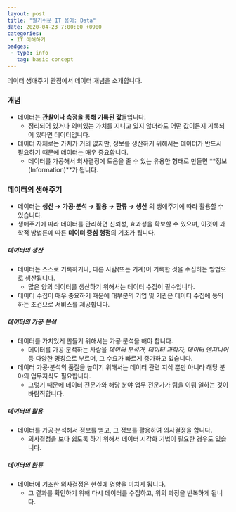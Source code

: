 ```yaml
---
layout: post
title: "알기쉬운 IT 용어: Data"
date: 2020-04-23 7:00:00 +0900
categories: 
 - IT 이해하기
badges:
 - type: info
   tag: basic concept 
---
```


데이터 생애주기 관점에서 데이터 개념을 소개합니다.

<!--more-->

### **개념**
 - 데이터는 **관찰이나 측정을 통해 기록된 값**들입니다.
   - 정리되어 있거나 의미있는 가치를 지니고 있지 않더라도 어떤 값이든지 기록되어 있다면 데이터입니다.
 - 데이터 자체로는 가치가 거의 없지만, 정보를 생산하기 위해서는 데이터가 반드시 필요하기 때문에 데이터는 매우 중요합니다.
   - 데이터를 가공해서 의사결정에 도움을 줄 수 있는 유용한 형태로 만들면 **정보(Information)**가 됩니다.
   
### **데이터의 생애주기**
 - 데이터는 **생산 → 가공·분석 → 활용 → 환류 → 생산** 의 생애주기에 따라 활용할 수 있습니다.
 - 생애주기에 따라 데이터를 관리하면 신뢰성, 효과성을 확보할 수 있으며, 이것이 과학적 방법론에 따른 **데이터 중심 행정**의 기초가 됩니다.

##### **데이터의 생산**
 - 데이터는 스스로 기록하거나, 다른 사람(또는 기계)이 기록한 것을 수집하는 방법으로 생산됩니다.
   - 많은 양의 데이터를 생산하기 위해서는 데이터 수집이 필수입니다.
 - 데이터 수집이 매우 중요하기 때문에 대부분의 기업 및 기관은 데이터 수집에 동의하는 조건으로 서비스를 제공합니다.
 
##### **데이터의 가공·분석**
 - 데이터를 가치있게 만들기 위해서는 가공·분석을 해야 합니다.
   - 데이터를 가공·분석하는 사람을 *데이터 분석가, 데이터 과학자, 데이터 엔지니어* 등 다양한 명칭으로 부르며, 그 수요가 빠르게 증가하고 있습니다.
 - 데이터 가공·분석의 품질을 높이기 위해서는 데이터 관련 지식 뿐만 아니라 해당 분야의 업무지식도 필요합니다.
   - 그렇기 때문에 데이터 전문가와 해당 분야 업무 전문가가 팀을 이뤄 일하는 것이 바람직합니다.
   
##### **데이터의 활용**
 - 데이터를 가공·분석해서 정보를 얻고, 그 정보를 활용하여 의사결정을 합니다.
   - 의사결정을 보다 쉽도록 하기 위해서 데이터 시각화 기법이 필요한 경우도 있습니다.
 
##### **데이터의 환류**
 - 데이터에 기초한 의사결정은 현실에 영향을 미치게 됩니다.
   - 그 결과를 확인하기 위해 다시 데이터를 수집하고, 위의 과정을 반복하게 됩니다.
